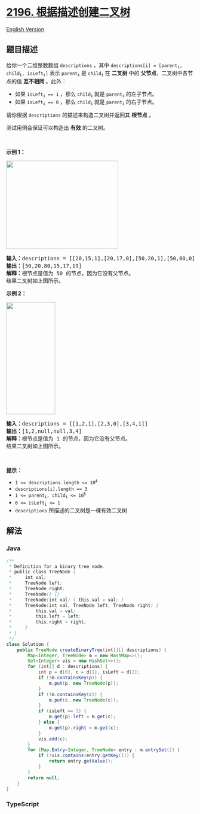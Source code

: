 # [2196. 根据描述创建二叉树](https://leetcode.cn/problems/create-binary-tree-from-descriptions)

[English Version](/solution/2100-2199/2196.Create%20Binary%20Tree%20From%20Descriptions/README_EN.md)

## 题目描述

<!-- 这里写题目描述 -->

<p>给你一个二维整数数组 <code>descriptions</code> ，其中 <code>descriptions[i] = [parent<sub>i</sub>, child<sub>i</sub>, isLeft<sub>i</sub>]</code> 表示 <code>parent<sub>i</sub></code> 是 <code>child<sub>i</sub></code> 在 <strong>二叉树</strong> 中的 <strong>父节点</strong>，二叉树中各节点的值 <strong>互不相同</strong> 。此外：</p>

<ul>
	<li>如果 <code>isLeft<sub>i</sub> == 1</code> ，那么 <code>child<sub>i</sub></code> 就是 <code>parent<sub>i</sub></code> 的左子节点。</li>
	<li>如果 <code>isLeft<sub>i</sub> == 0</code> ，那么 <code>child<sub>i</sub></code> 就是 <code>parent<sub>i</sub></code> 的右子节点。</li>
</ul>

<p>请你根据 <code>descriptions</code> 的描述来构造二叉树并返回其 <strong>根节点</strong> 。</p>

<p>测试用例会保证可以构造出 <strong>有效</strong> 的二叉树。</p>

<p>&nbsp;</p>

<p><strong>示例 1：</strong></p>

<p><img alt="" src="https://fastly.jsdelivr.net/gh/doocs/leetcode@main/solution/2100-2199/2196.Create%20Binary%20Tree%20From%20Descriptions/images/example1drawio.png" style="width: 300px; height: 236px;" /></p>

<pre>
<strong>输入：</strong>descriptions = [[20,15,1],[20,17,0],[50,20,1],[50,80,0],[80,19,1]]
<strong>输出：</strong>[50,20,80,15,17,19]
<strong>解释：</strong>根节点是值为 50 的节点，因为它没有父节点。
结果二叉树如上图所示。
</pre>

<p><strong>示例 2：</strong></p>

<p><img alt="" src="https://fastly.jsdelivr.net/gh/doocs/leetcode@main/solution/2100-2199/2196.Create%20Binary%20Tree%20From%20Descriptions/images/example2drawio.png" style="width: 131px; height: 300px;" /></p>

<pre>
<strong>输入：</strong>descriptions = [[1,2,1],[2,3,0],[3,4,1]]
<strong>输出：</strong>[1,2,null,null,3,4]
<strong>解释：</strong>根节点是值为 1 的节点，因为它没有父节点。 
结果二叉树如上图所示。 </pre>

<p>&nbsp;</p>

<p><strong>提示：</strong></p>

<ul>
	<li><code>1 &lt;= descriptions.length &lt;= 10<sup>4</sup></code></li>
	<li><code>descriptions[i].length == 3</code></li>
	<li><code>1 &lt;= parent<sub>i</sub>, child<sub>i</sub> &lt;= 10<sup>5</sup></code></li>
	<li><code>0 &lt;= isLeft<sub>i</sub> &lt;= 1</code></li>
	<li><code>descriptions</code> 所描述的二叉树是一棵有效二叉树</li>
</ul>

## 解法

### **Java**

```java
/**
 * Definition for a binary tree node.
 * public class TreeNode {
 *     int val;
 *     TreeNode left;
 *     TreeNode right;
 *     TreeNode() {}
 *     TreeNode(int val) { this.val = val; }
 *     TreeNode(int val, TreeNode left, TreeNode right) {
 *         this.val = val;
 *         this.left = left;
 *         this.right = right;
 *     }
 * }
 */
class Solution {
    public TreeNode createBinaryTree(int[][] descriptions) {
        Map<Integer, TreeNode> m = new HashMap<>();
        Set<Integer> vis = new HashSet<>();
        for (int[] d : descriptions) {
            int p = d[0], c = d[1], isLeft = d[2];
            if (!m.containsKey(p)) {
                m.put(p, new TreeNode(p));
            }
            if (!m.containsKey(c)) {
                m.put(c, new TreeNode(c));
            }
            if (isLeft == 1) {
                m.get(p).left = m.get(c);
            } else {
                m.get(p).right = m.get(c);
            }
            vis.add(c);
        }
        for (Map.Entry<Integer, TreeNode> entry : m.entrySet()) {
            if (!vis.contains(entry.getKey())) {
                return entry.getValue();
            }
        }
        return null;
    }
}
```

### **TypeScript**
